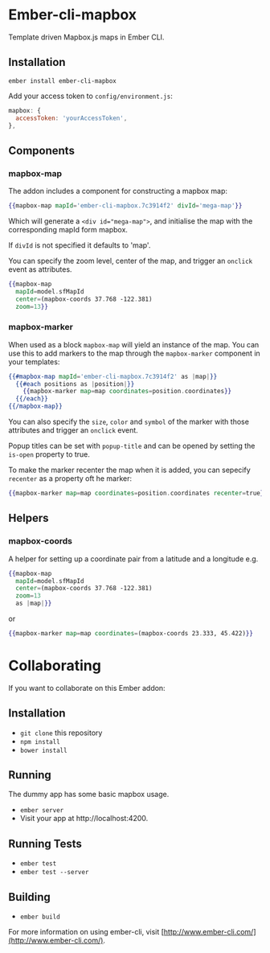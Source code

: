 # Ember-cli-mapbox

Template driven Mapbox.js maps in Ember CLI.

## Installation

```
ember install ember-cli-mapbox
```

Add your access token to `config/environment.js`:

```js
mapbox: {
  accessToken: 'yourAccessToken',
},
```

## Components

### mapbox-map

The addon includes a component for constructing a mapbox map:

```hbs
{{mapbox-map mapId='ember-cli-mapbox.7c3914f2' divId='mega-map'}}
```

Which will generate a `<div id="mega-map">`, and initialise the map with the
corresponding mapId form mapbox.

If `divId` is not specified it defaults to 'map'.

You can specify the zoom level, center of the map, and trigger an `onclick` event as attributes.

```hbs
{{mapbox-map
  mapId=model.sfMapId
  center=(mapbox-coords 37.768 -122.381)
  zoom=13}}
```

### mapbox-marker

When used as a block `mapbox-map` will yield an instance of the map. You can use
this to add markers to the map through the `mapbox-marker` component in your
templates:

```hbs
{{#mapbox-map mapId='ember-cli-mapbox.7c3914f2' as |map|}}
  {{#each positions as |position|}}
    {{mapbox-marker map=map coordinates=position.coordinates}}
  {{/each}}
{{/mapbox-map}}
```

You can also specify the `size`, `color` and `symbol` of the marker with those
attributes and trigger an `onclick` event.

Popup titles can be set with `popup-title` and can be opened by setting the
`is-open` property to true.

To make the marker recenter the map when it is added, you can sepecify `recenter`
as a property oft he marker:

```hbs
{{mapbox-marker map=map coordinates=position.coordinates recenter=true}}
```

## Helpers

### mapbox-coords

A helper for setting up a coordinate pair from a latitude and a longitude e.g.

```hbs
{{mapbox-map
  mapId=model.sfMapId
  center=(mapbox-coords 37.768 -122.381)
  zoom=13
  as |map|}}
```

or

```hbs
{{mapbox-marker map=map coordinates=(mapbox-coords 23.333, 45.422)}}
```

# Collaborating

If you want to collaborate on this Ember addon:

## Installation

* `git clone` this repository
* `npm install`
* `bower install`

## Running

The dummy app has some basic mapbox usage.

* `ember server`
* Visit your app at http://localhost:4200.

## Running Tests

* `ember test`
* `ember test --server`

## Building

* `ember build`

For more information on using ember-cli, visit [http://www.ember-cli.com/](http://www.ember-cli.com/).
